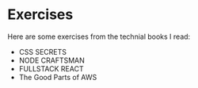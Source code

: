 # Exercises
  Here are some exercises from the technial books I read:
  * CSS SECRETS
  * NODE CRAFTSMAN
  * FULLSTACK REACT
  * The Good Parts of AWS
